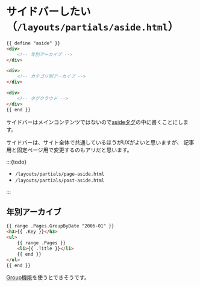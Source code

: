 # サイドバーしたい（``/layouts/partials/aside.html``）

```html
{{ define "aside" }}
<div>
    <!-- 年別アーカイブ -->
</div>

<div>
    <!-- カテゴリ別アーカイブ -->
</div>

<div>
    <!-- タグクラウド -->
</div>
{{ end }}
```

サイドバーはメインコンテンツではないので[asideタグ](https://developer.mozilla.org/ja/docs/Web/HTML/Element/aside)の中に書くことにします。

サイドバーは、サイト全体で共通しているほうがUXがよいと思いますが、
記事用と固定ページ用で変更するのもアリだと思います。

:::{todo}

- ``/layouts/partials/page-aside.html``
- ``/layouts/partials/post-aside.html``

:::

## 年別アーカイブ

```html
{{ range .Pages.GroupByDate "2006-01" }}
<h3>{{ .Key }}</h3>
<ul>
    {{ range .Pages }}
    <li>{{ .Title }}</li>
    {{ end }}
</ul>
{{ end }}
```


[Group機能](https://gohugo.io/templates/lists/#group-content)を使うとできそうです。
